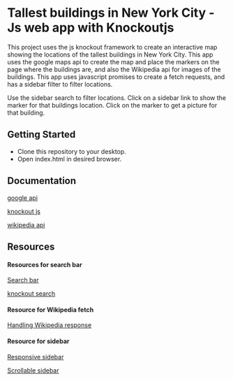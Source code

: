 


# Tallest buildings in New York City - Js web app with Knockoutjs

This project uses the js knockout framework to create an interactive map showing the locations of the
tallest buildings in New York City. This app uses the google maps api to create the map and place the markers
on the page where the buildings are, and also the Wikipedia api for images of the buildings. This app uses javascript promises to create a fetch requests, and has a sidebar filter to filter locations.

Use the sidebar search to filter locations. Click on a sidebar link to show the marker for that buildings location.
Click on the marker to get a picture for that building.


## Getting Started

* Clone this repository to your desktop.
* Open index.html in desired browser.


## Documentation

[google api](https://developers.google.com/maps/)

[knockout js](http://knockoutjs.com/index.html)

[wikipedia api](https://www.mediawiki.org/wiki/API:Main_page)


## Resources

#### Resources for search bar

[Search bar](https://opensoul.org/2011/06/23/live-search-with-knockoutjs/)

[knockout search](https://stackoverflow.com/questions/29667134/knockout-search-in-observable-array)

#### Resource for Wikipedia fetch

[Handling Wikipedia response](https://www.youtube.com/watch?v=RPz75gcHj18)

#### Resource for sidebar

[Responsive sidebar](http://blog.codeply.com/2016/05/18/bootstrap-sidebar-responsive-examples/)

[Scrollable sidebar](https://foundation.zurb.com/forum/posts/21737-fixed-sidebar-with-100-height-scrolling-foundation-grid-content)

